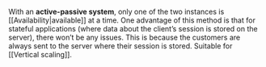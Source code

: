 With an **active-passive system**, only one of the two instances is [[Availability|available]] at a time. One advantage of this method is that for stateful applications (where data about the client’s session is stored on the server), there won’t be any issues. This is because the customers are always sent to the server where their session is stored. Suitable for [[Vertical scaling]].